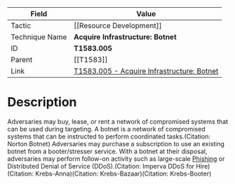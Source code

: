
|Field|Value|
|---|---|
|Tactic|[[Resource Development]]|
|Technique Name|**Acquire Infrastructure: Botnet**|
|ID|**T1583.005**|
|Parent|[[T1583]]|
|Link|[T1583.005 - Acquire Infrastructure: Botnet](https://attack.mitre.org/techniques/T1583/005)|

# Description

Adversaries may buy, lease, or rent a network of compromised systems that can be used during targeting. A botnet is a network of compromised systems that can be instructed to perform coordinated tasks.(Citation: Norton Botnet) Adversaries may purchase a subscription to use an existing botnet from a booter/stresser service. With a botnet at their disposal, adversaries may perform follow-on activity such as large-scale [Phishing](https://attack.mitre.org/techniques/T1566) or Distributed Denial of Service (DDoS).(Citation: Imperva DDoS for Hire)(Citation: Krebs-Anna)(Citation: Krebs-Bazaar)(Citation: Krebs-Booter)